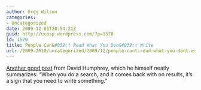 ```yaml
---
author: Greg Wilson
categories:
- Uncategorized
date: 2009-12-01T20:54:21Z
guid: http://ucosp.wordpress.com/?p=1570
id: 1570
title: People Can&#039;t Read What You Don&#039;t Write
url: /2009-2010/uncategorized/2009/12/people-cant-read-what-you-dont-write/
---
```


[Another good post](http://vocamus.net/dave/?p=903) from David Humphrey, which he himself neatly summarizes: &#8220;When you do a search, and it comes back with no results, it’s a sign that you need to write something.&#8221;